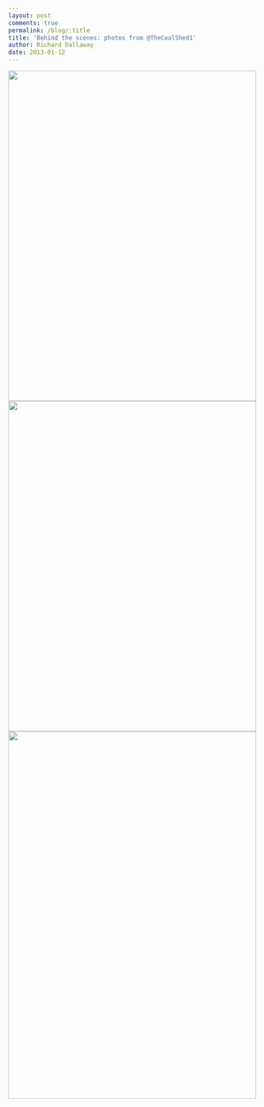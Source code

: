 ```yaml
---
layout: post
comments: true
permalink: /blog/:title
title: 'Behind the scenes: photos from @TheCoalShed1'
author: Richard Dallaway
date: 2013-01-12
---
```


<div><a href="//static.skitters.dallaway.com/2013-01-12 10.34.10.jpg"><img width="500" src="//static.skitters.dallaway.com/2013-01-12 10.34.10.jpg.500.jpg" height="667"></a></div><div><a href="//static.skitters.dallaway.com/2013-01-12 10.34.04.jpg"><img width="500" src="//static.skitters.dallaway.com/2013-01-12 10.34.04.jpg.500.jpg" height="667"></a></div><div><a href="//static.skitters.dallaway.com/2013-01-12 10.12.52.jpg"><img width="500" src="//static.skitters.dallaway.com/2013-01-12 10.12.52.jpg.500.jpg" height="742"></a></div>


    
    
